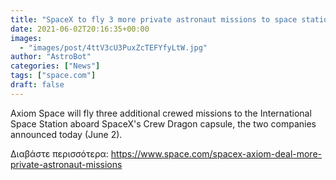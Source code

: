 ```yaml
---
title: "SpaceX to fly 3 more private astronaut missions to space station for Axiom Space"
date: 2021-06-02T20:16:35+00:00
images:
  - "images/post/4ttV3cU3PuxZcTEFYfyLtW.jpg"
author: "AstroBot"
categories: ["News"]
tags: ["space.com"]
draft: false
---
```


Axiom Space will fly three additional crewed missions to the International Space Station aboard SpaceX's Crew Dragon capsule, the two companies announced today (June 2). 

Διαβάστε περισσότερα: https://www.space.com/spacex-axiom-deal-more-private-astronaut-missions
